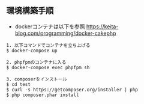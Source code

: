 ## 環境構築手順

- dockerコンテナは以下を参照
https://keita-blog.com/programming/docker-cakephp


```
1. 以下コマンドでコンテナを立ち上げる
$ docker-compose up

2. phpfpmのコンテナに入る
$ docker-compose exec phpfpm sh

3. composerをインストール
$ cd test
$ curl -s https://getcomposer.org/installer | php
$ php composer.phar install
```